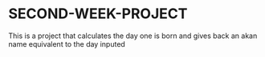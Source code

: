 # SECOND-WEEK-PROJECT
This is a project that calculates the day one is born and gives back an akan name equivalent to the day inputed